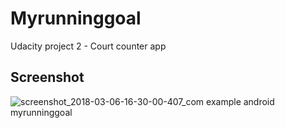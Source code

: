 # Myrunninggoal
Udacity project 2 - Court counter app

## Screenshot
![screenshot_2018-03-06-16-30-00-407_com example android myrunninggoal](https://user-images.githubusercontent.com/22984926/37043333-af1dba8a-2160-11e8-9b7e-3e2d10ae6de9.png)

